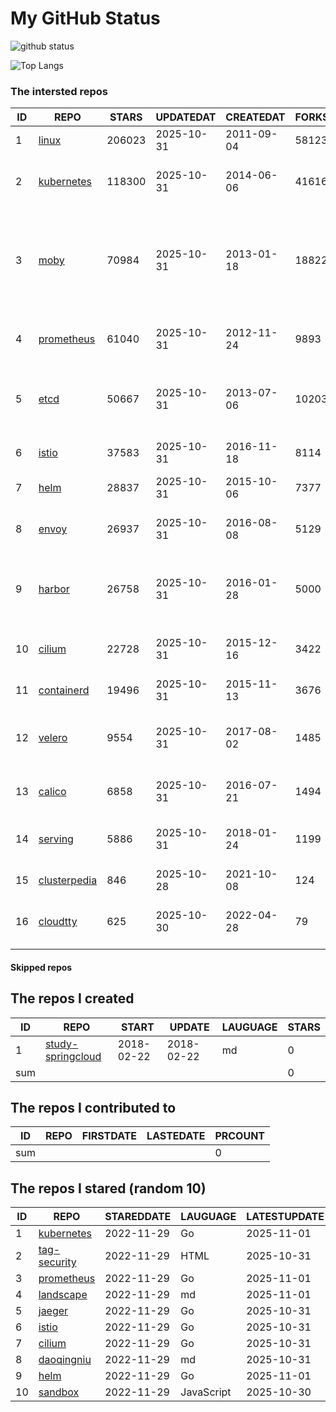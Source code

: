 # My GitHub Status

<img src="https://github-readme-stats-1.yihong0618.vercel.app/api?username=daoqingniu&show_icons=true&&&hide_title=true&count_private=true" alt="github status" />

![Top Langs](https://github-readme-stats-1.yihong0618.vercel.app/api/top-langs/?username=daoqingniu&layout=compact)

<!--START_SECTION:github_repos-->
### The intersted repos
| ID |                              REPO                               | STARS  | UPDATEDAT  | CREATEDAT  | FORKSCOUNT |                                                DESCRIPTIONS                                                |
|----|-----------------------------------------------------------------|--------|------------|------------|------------|------------------------------------------------------------------------------------------------------------|
|  1 | [linux](https://github.com/torvalds/linux)                      | 206023 | 2025-10-31 | 2011-09-04 |      58123 | Linux kernel source tree                                                                                   |
|  2 | [kubernetes](https://github.com/kubernetes/kubernetes)          | 118300 | 2025-10-31 | 2014-06-06 |      41616 | Production-Grade Container Scheduling and Management                                                       |
|  3 | [moby](https://github.com/moby/moby)                            |  70984 | 2025-10-31 | 2013-01-18 |      18822 | The Moby Project - a collaborative project for the container ecosystem to assemble container-based systems |
|  4 | [prometheus](https://github.com/prometheus/prometheus)          |  61040 | 2025-10-31 | 2012-11-24 |       9893 | The Prometheus monitoring system and time series database.                                                 |
|  5 | [etcd](https://github.com/etcd-io/etcd)                         |  50667 | 2025-10-31 | 2013-07-06 |      10203 | Distributed reliable key-value store for the most critical data of a distributed system                    |
|  6 | [istio](https://github.com/istio/istio)                         |  37583 | 2025-10-31 | 2016-11-18 |       8114 | Connect, secure, control, and observe services.                                                            |
|  7 | [helm](https://github.com/helm/helm)                            |  28837 | 2025-10-31 | 2015-10-06 |       7377 | The Kubernetes Package Manager                                                                             |
|  8 | [envoy](https://github.com/envoyproxy/envoy)                    |  26937 | 2025-10-31 | 2016-08-08 |       5129 | Cloud-native high-performance edge/middle/service proxy                                                    |
|  9 | [harbor](https://github.com/goharbor/harbor)                    |  26758 | 2025-10-31 | 2016-01-28 |       5000 | An open source trusted cloud native registry project that stores, signs, and scans content.                |
| 10 | [cilium](https://github.com/cilium/cilium)                      |  22728 | 2025-10-31 | 2015-12-16 |       3422 | eBPF-based Networking, Security, and Observability                                                         |
| 11 | [containerd](https://github.com/containerd/containerd)          |  19496 | 2025-10-31 | 2015-11-13 |       3676 | An open and reliable container runtime                                                                     |
| 12 | [velero](https://github.com/vmware-tanzu/velero)                |   9554 | 2025-10-31 | 2017-08-02 |       1485 | Backup and migrate Kubernetes applications and their persistent volumes                                    |
| 13 | [calico](https://github.com/projectcalico/calico)               |   6858 | 2025-10-31 | 2016-07-21 |       1494 | Cloud native networking and network security                                                               |
| 14 | [serving](https://github.com/knative/serving)                   |   5886 | 2025-10-31 | 2018-01-24 |       1199 | Kubernetes-based, scale-to-zero, request-driven compute                                                    |
| 15 | [clusterpedia](https://github.com/clusterpedia-io/clusterpedia) |    846 | 2025-10-28 | 2021-10-08 |        124 | The Encyclopedia of Kubernetes clusters                                                                    |
| 16 | [cloudtty](https://github.com/cloudtty/cloudtty)                |    625 | 2025-10-30 | 2022-04-28 |         79 | A Friendly Kubernetes CloudShell (Web Terminal) !                                                          |



#### Skipped repos
<!--END_SECTION:github_repos-->

<!--START_SECTION:my_github-->
## The repos I created
| ID  |                                 REPO                                 |   START    |   UPDATE   | LAUGUAGE | STARS |
|-----|----------------------------------------------------------------------|------------|------------|----------|-------|
|   1 | [study-springcloud](https://github.com/daoqingniu/study-springcloud) | 2018-02-22 | 2018-02-22 | md       |     0 |
| sum |                                                                      |            |            |          |     0 |

## The repos I contributed to
| ID  | REPO | FIRSTDATE | LASTEDATE | PRCOUNT |
|-----|------|-----------|-----------|---------|
| sum |      |           |           |       0 |

## The repos I stared (random 10)
| ID |                          REPO                          | STAREDDATE |  LAUGUAGE  | LATESTUPDATE |
|----|--------------------------------------------------------|------------|------------|--------------|
|  1 | [kubernetes](https://github.com/kubernetes/kubernetes) | 2022-11-29 | Go         | 2025-11-01   |
|  2 | [tag-security](https://github.com/cncf/tag-security)   | 2022-11-29 | HTML       | 2025-10-31   |
|  3 | [prometheus](https://github.com/prometheus/prometheus) | 2022-11-29 | Go         | 2025-11-01   |
|  4 | [landscape](https://github.com/cncf/landscape)         | 2022-11-29 | md         | 2025-11-01   |
|  5 | [jaeger](https://github.com/jaegertracing/jaeger)      | 2022-11-29 | Go         | 2025-10-31   |
|  6 | [istio](https://github.com/istio/istio)                | 2022-11-29 | Go         | 2025-10-31   |
|  7 | [cilium](https://github.com/cilium/cilium)             | 2022-11-29 | Go         | 2025-10-31   |
|  8 | [daoqingniu](https://github.com/daoqingniu/daoqingniu) | 2022-11-29 | md         | 2025-10-31   |
|  9 | [helm](https://github.com/helm/helm)                   | 2022-11-29 | Go         | 2025-11-01   |
| 10 | [sandbox](https://github.com/cncf/sandbox)             | 2022-11-29 | JavaScript | 2025-10-30   |

<!--END_SECTION:my_github-->
